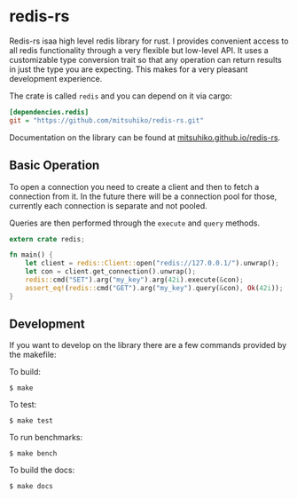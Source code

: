# redis-rs

Redis-rs isaa high level redis library for rust.  I provides convenient access
to all redis functionality through a very flexible but low-level API.  It
uses a customizable type conversion trait so that any operation can return
results in just the type you are expecting.  This makes for a very pleasant
development experience.

The crate is called `redis` and you can depend on it via cargo:

```ini
[dependencies.redis]
git = "https://github.com/mitsuhiko/redis-rs.git"
```

Documentation on the library can be found at
[mitsuhiko.github.io/redis-rs](http://mitsuhiko.github.io/redis-rs/redis/).

## Basic Operation

To open a connection you need to create a client and then to fetch a
connection from it.  In the future there will be a connection pool for
those, currently each connection is separate and not pooled.

Queries are then performed through the `execute` and `query` methods.

```rust
extern crate redis;

fn main() {
    let client = redis::Client::open("redis://127.0.0.1/").unwrap();
    let con = client.get_connection().unwrap();
    redis::cmd("SET").arg("my_key").arg(42i).execute(&con);
    assert_eq!(redis::cmd("GET").arg("my_key").query(&con), Ok(42i));
}
```

## Development

If you want to develop on the library there are a few commands provided
by the makefile:

To build:

    $ make

To test:

    $ make test

To run benchmarks:

    $ make bench

To build the docs:

    $ make docs
